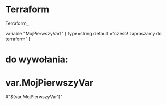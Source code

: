 # Terraform
Terraform_




variable "MojPierwszyVar1" {
  type=string
  default ="cześć! zapraszamy do terraform"
}




# do wywołania:
# var.MojPierwszyVar
#"${var.MojPierwszyVar1}"
